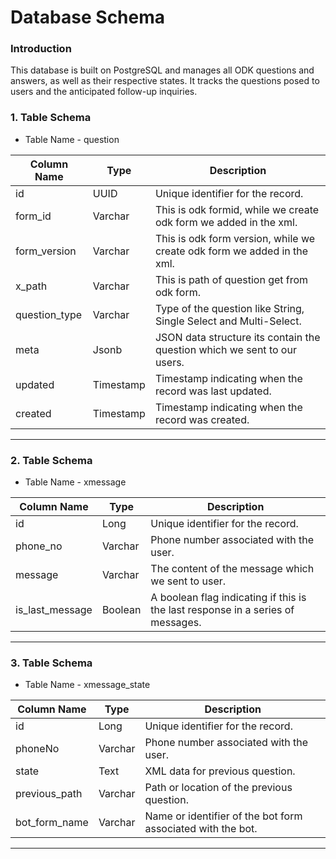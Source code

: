 # Database Schema

### Introduction
This database is built on PostgreSQL and manages all ODK questions and answers, as well as their respective states. It tracks the questions posed to users and the anticipated follow-up inquiries.

### 1. Table Schema

* Table Name - question


|    Column Name   |     Type           |    Description                                   |
| ---------------- | ------------------- | ------------------------------------------------|
|       id         |        UUID         | Unique identifier for the record.                |
|     form_id       |      Varchar       | This is odk formid, while we create odk form we added in the xml. |
|   form_version    |      Varchar       | This is odk form version, while we create odk form we added in the xml.  |
|      x_path       |      Varchar       | This is path of question get from odk form.      |
|  question_type    |      Varchar       | Type of the question like String, Single Select and Multi-Select. |
|      meta        |       Jsonb        | JSON data structure its contain the question which we sent to our users. |
|   updated      |     Timestamp      | Timestamp indicating when the record was last updated. |
|   created      |     Timestamp      | Timestamp indicating when the record was created. |
---

### 2. Table Schema

* Table Name - xmessage

|  Column Name     |      Type          |        Description                                     |
| ---------------- | ------------------- | ------------------------------------------------------- |
|       id         |       Long          | Unique identifier for the record.                       |
|    phone_no       |      Varchar        | Phone number associated with the user.               |
|    message       |      Varchar        | The content of the message which we sent to user.                             |
| is_last_message   |      Boolean        | A boolean flag indicating if this is the last response in a series of messages.|
---


### 3. Table Schema

* Table Name - xmessage_state

|  Column Name     |      Type          |        Description                                     |
| ---------------- | ------------------- | ------------------------------------------------------- |
|       id         |       Long          | Unique identifier for the record.                       |
|    phoneNo       |      Varchar        | Phone number associated with the user.                |
|     state        |        Text         | XML data for previous question.              |
|  previous_path   |      Varchar        | Path or location of the previous question.              |
|  bot_form_name   |      Varchar        | Name or identifier of the bot form associated with the bot.|
---

